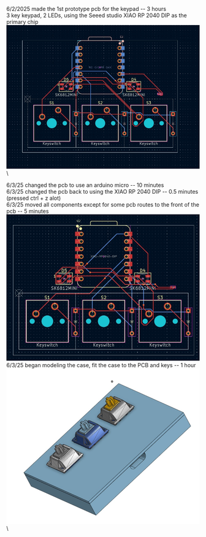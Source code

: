 6/2/2025 made the 1st prototype pcb for the keypad -- 3 hours\
    3 key keypad, 2 LEDs, using the Seeed studio XIAO RP 2040 DIP as the primary chip\
    ![Initial PCB Design](./06-02-25.jpg)\

6/3/25 changed the pcb to use an arduino micro -- 10 minutes\
6/3/25 changed the pcb back to using the XIAO RP 2040 DIP -- 0.5 minutes (pressed ctrl + z alot)\
6/3/25 moved all components except for some pcb routes to the front of the pcb -- 5 minutes\
    ![Components moved to front](./06-03-25.jpg)\
6/3/25 began modeling the case, fit the case to the PCB and keys -- 1 hour\
    ![Model so far](./06-03-25-1.jpg)\
